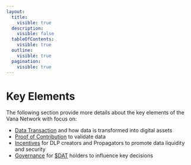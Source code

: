 ```yaml
---
layout:
  title:
    visible: true
  description:
    visible: false
  tableOfContents:
    visible: true
  outline:
    visible: true
  pagination:
    visible: true
---
```


# Key Elements

The following section provide more details about the key elements of the Vana Network with focus on:

* [Data Transaction](data-transactions.md) and how data is transformed into digital assets
* [Proof of Contribution](proof-of-contribution/) to validate data
* [Incentives](incentives.md) for DLP creators and Propagators to promote data liquidity and security
* [Governance](dlp-governance.md) for [$DAT](../../undefined/key-terms.md#data-autonomy-token-usddat) holders to influence key decisions
